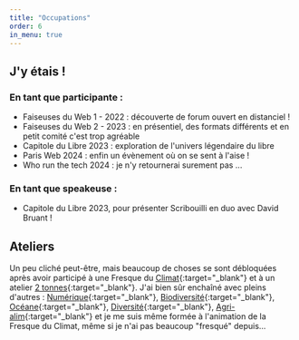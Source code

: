```yaml
---
title: "Occupations"
order: 6
in_menu: true
---
```

## J'y étais !

### En tant que participante :
- Faiseuses du Web 1 - 2022 : découverte de forum ouvert en distanciel !
- Faiseuses du Web 2 - 2023 : en présentiel, des formats différents et en petit comité c'est trop agréable
- Capitole du Libre 2023 : exploration de l'univers légendaire du libre
- Paris Web 2024 : enfin un évènement où on se sent à l'aise !
- Who run the tech 2024 : je n'y retournerai surement pas ...

### En tant que speakeuse :
- Capitole du Libre 2023, pour présenter Scribouilli en duo avec David Bruant ! 
  
  
  
## Ateliers
Un peu cliché peut-être, mais beaucoup de choses se sont débloquées après avoir participé à une Fresque du [Climat](https://fresqueduclimat.org/){:target="_blank"} et à un atelier [2 tonnes](https://www.2tonnes.org/){:target="_blank"}. J'ai bien sûr enchaîné avec pleins d'autres : [Numérique](https://www.fresquedunumerique.org/){:target="_blank"}, [Biodiversité](https://www.fresquedelabiodiversite.org/){:target="_blank"}, [Océane](https://fresqueoceane.com/){:target="_blank"}, [Diversité](https://fresquedeladiversite.org/){:target="_blank"}, [Agri-alim](https://fresqueagrialim.org/){:target="_blank"} et je me suis même formée à l'animation de la Fresque du Climat, même si je n'ai pas beaucoup "fresqué" depuis... 